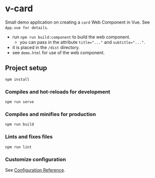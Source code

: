# v-card

Small demo application on creating a `card` Web Component in Vue.
See `App.vue for details`.

- run `npm run build:component` to build the web component.
  - you can pass in the attribute `title="..."` and `subtitle="..."`.
- it is placed in the `/dist` directory.
- see `demo.html` for use of the web component.

## Project setup
```
npm install
```

### Compiles and hot-reloads for development
```
npm run serve
```

### Compiles and minifies for production
```
npm run build
```

### Lints and fixes files
```
npm run lint
```

### Customize configuration
See [Configuration Reference](https://cli.vuejs.org/config/).
